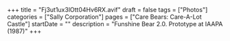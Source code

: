 +++
title = "Fj3ut1ux3lOtt04Hv6RX.avif"
draft = false
tags = ["Photos"]
categories = ["Sally Corporation"]
pages = ["Care Bears: Care-A-Lot Castle"]
startDate = ""
description = "Funshine Bear 2.0. Prototype at IAAPA (1987)"
+++
